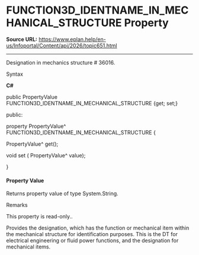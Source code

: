 # FUNCTION3D_IDENTNAME_IN_MECHANICAL_STRUCTURE Property

**Source URL:** https://www.eplan.help/en-us/Infoportal/Content/api/2026/topic651.html

---

Designation in mechanics structure # 36016.

Syntax

**C#**



public PropertyValue FUNCTION3D_IDENTNAME_IN_MECHANICAL_STRUCTURE {get; set;}

public:

property PropertyValue^ FUNCTION3D_IDENTNAME_IN_MECHANICAL_STRUCTURE {

   PropertyValue^ get();

   void set (    PropertyValue^ value);

}


#### Property Value

Returns property value of type System.String.

Remarks

This property is read-only..

Provides the designation, which has the function or mechanical item within the mechanical structure for identification purposes. This is the DT for electrical engineering or fluid power functions, and the designation for mechanical items.
